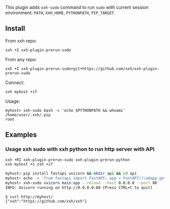 This plugin adds `xxh-sudo` command to run `sudo` with current session environment: `PATH`, `XXH_HOME`, `PYTHONPATH`, `PIP_TARGET`.

## Install
From xxh repo:
```
xxh +I xxh-plugin-prerun-sudo
```
From any repo:
```
xxh +I xxh-plugin-prerun-sudo+git+https://github.com/xxh/xxh-plugin-prerun-sudo
```    
Connect:
```
xxh myhost +if
```
Usage:
```
myhost> xxh-sudo bash -c 'echo $PYTHONPATH && whoami'
/home/user/.xxh/.pip
root
```

## Examples 
### Usage xxh sudo with xxh python to run http server with API
```bash
xxh +RI xxh-plugin-prerun-sudo xxh-plugin-prerun-python
xxh myhost +s zsh +if

myhost> pip install fastapi uvicorn && mkdir api && cd api
myhost> echo -e 'from fastapi import FastAPI; app = FastAPI()\n@app.get("/")\ndef read_root():\n return {"xxh": "https://github.com/xxh/xxh"}' > main.py 
myhost> xxh-sudo uvicorn main:app --reload --host 0.0.0.0 --port 80                                                     
INFO: Uvicorn running on http://0.0.0.0:80 (Press CTRL+C to quit)
```
```
$ curl http://myhost/                                                                                       
{"xxh":"https://github.com/xxh/xxh"}
```
